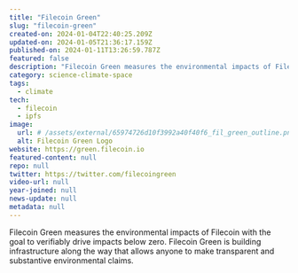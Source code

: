 ```yaml
---
title: "Filecoin Green"
slug: "filecoin-green"
created-on: 2024-01-04T22:40:25.209Z
updated-on: 2024-01-05T21:36:17.159Z
published-on: 2024-01-11T13:26:59.787Z
featured: false
description: "Filecoin Green measures the environmental impacts of Filecoin with the goal to verifiably drive impacts below zero. Filecoin Green is building infrastructure along the way that allows anyone to make transparent and substantive environmental claims."
category: science-climate-space
tags:
  - climate
tech:
  - filecoin
  - ipfs
image:
  url: # /assets/external/65974726d10f3992a40f40f6_fil_green_outline.png
  alt: Filecoin Green Logo
website: https://green.filecoin.io
featured-content: null
repo: null
twitter: https://twitter.com/filecoingreen
video-url: null
year-joined: null
news-update: null
metadata: null
---
```


Filecoin Green measures the environmental impacts of Filecoin with the goal to verifiably drive impacts below zero. Filecoin Green is building infrastructure along the way that allows anyone to make transparent and substantive environmental claims.
